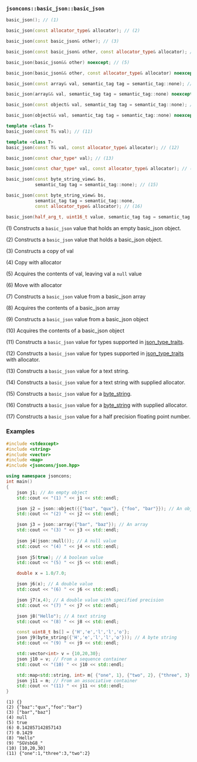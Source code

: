 ### `jsoncons::basic_json::basic_json`

```c++
basic_json(); // (1)

basic_json(const allocator_type& allocator); // (2)

basic_json(const basic_json& other); // (3)

basic_json(const basic_json& other, const allocator_type& allocator); // (4)

basic_json(basic_json&& other) noexcept; // (5)

basic_json(basic_json&& other, const allocator_type& allocator) noexcept; // (6)

basic_json(const array& val, semantic_tag tag = semantic_tag::none); // (7)

basic_json(array&& val, semantic_tag tag = semantic_tag::none) noexcept; // (8)

basic_json(const object& val, semantic_tag tag = semantic_tag::none); // (9)

basic_json(object&& val, semantic_tag tag = semantic_tag::none) noexcept; // (10)

template <class T>
basic_json(const T& val); // (11)

template <class T>
basic_json(const T& val, const allocator_type& allocator); // (12)

basic_json(const char_type* val); // (13)

basic_json(const char_type* val, const allocator_type& allocator); // (14)

basic_json(const byte_string_view& bs,
           semantic_tag tag = semantic_tag::none); // (15)

basic_json(const byte_string_view& bs, 
           semantic_tag tag = semantic_tag::none, 
           const allocator_type& allocator); // (16)

basic_json(half_arg_t, uint16_t value, semantic_tag tag = semantic_tag::none); // (17)
```

(1) Constructs a `basic_json` value that holds an empty basic_json object. 

(2) Constructs a `basic_json` value that holds a basic_json object. 

(3) Constructs a copy of val

(4) Copy with allocator

(5) Acquires the contents of val, leaving val a `null` value

(6) Move with allocator

(7) Constructs a `basic_json` value from a basic_json array

(8) Acquires the contents of a basic_json array

(9) Constructs a `basic_json` value from a basic_json object

(10) Acquires the contents of a basic_json object

(11) Constructs a `basic_json` value for types supported in [json_type_traits](json_type_traits.md).

(12) Constructs a `basic_json` value for types supported in [json_type_traits](json_type_traits.md) with allocator.

(13) Constructs a `basic_json` value for a text string.

(14) Constructs a `basic_json` value for a text string with supplied allocator.

(15) Constructs a `basic_json` value for a [byte_string](../byte_string.md).

(16) Constructs a `basic_json` value for a [byte_string](../byte_string.md) with supplied allocator.

(17) Constructs a `basic_json` value for a half precision floating point number.

### Examples

```c++
#include <stdexcept>
#include <string>
#include <vector>
#include <map>
#include <jsoncons/json.hpp>

using namespace jsoncons;
int main()
{
    json j1; // An empty object
    std::cout << "(1) " << j1 << std::endl;

    json j2 = json::object({{"baz", "qux"}, {"foo", "bar"}}); // An object 
    std::cout << "(2) " << j2 << std::endl;

    json j3 = json::array({"bar", "baz"}); // An array 
    std::cout << "(3) " << j3 << std::endl;
  
    json j4(json::null()); // A null value
    std::cout << "(4) " << j4 << std::endl;
    
    json j5(true); // A boolean value
    std::cout << "(5) " << j5 << std::endl;

    double x = 1.0/7.0;

    json j6(x); // A double value
    std::cout << "(6) " << j6 << std::endl;

    json j7(x,4); // A double value with specified precision
    std::cout << "(7) " << j7 << std::endl;

    json j8("Hello"); // A text string
    std::cout << "(8) " << j8 << std::endl;

    const uint8_t bs[] = {'H','e','l','l','o'};
    json j9(byte_string({'H','e','l','l','o'})); // A byte string
    std::cout << "(9) " << j9 << std::endl;

    std::vector<int> v = {10,20,30};
    json j10 = v; // From a sequence container
    std::cout << "(10) " << j10 << std::endl;

    std::map<std::string, int> m{ {"one", 1}, {"two", 2}, {"three", 3} };
    json j11 = m; // From an associative container
    std::cout << "(11) " << j11 << std::endl;
}
```

```
(1) {}
(2) {"baz":"qux","foo":"bar"}
(3) ["bar","baz"]
(4) null
(5) true
(6) 0.142857142857143
(7) 0.1429
(8) "Hello"
(9) "SGVsbG8_"
(10) [10,20,30]
(11) {"one":1,"three":3,"two":2}
```
